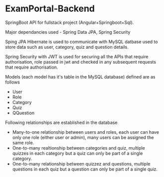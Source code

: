 # ExamPortal-Backend

SpringBoot API for fullstack project (Angular+Springboot+Sql). 

Major dependancies used - Spring Data JPA, Spring Security

Sping JPA Hibernate is used to communicate with MySQL datbase  used to store data such as user, category, quiz and question details.

Spring Security with JWT is used for securing all the APIs that require authorisation, role passed in jwt and checked in any subsequent requests that require authorisation.

Models (each model has it's table in the MySQL database) defined are as follows
* User
* Role
* Category
* Quiz
* QQuestion

Following relationships are established in the database
* Many-to-one relationship between users and roles, each user can have only one role (either user or admin), many users can be assigned the same role.
* One-to-many realtionship between categories and quiz, multiple quizzes in each category but a quiz can only be part of a single category.
* One-to-many relationship between quizzez and questions, multiple questions in each quiz but a question can only be part of a single quiz.
